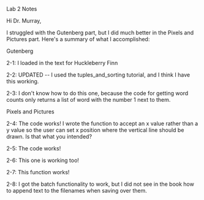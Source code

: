 Lab 2 Notes

Hi Dr. Murray,

I struggled with the Gutenberg part, but I did much better in the Pixels and Pictures part. Here's a summary of what I accomplished:

Gutenberg

2-1: I loaded in the text for Huckleberry Finn

2-2: UPDATED -- I used the tuples_and_sorting tutorial, and I think I have this working.

2-3: I don't know how to do this one, because the code for getting word counts only returns a list of word with the number 1 next to them.

Pixels and Pictures

2-4: The code works! I wrote the function to accept an x value rather than a y value so the user can set x position where the vertical line should be drawn. Is that what you intended?

2-5: The code works!

2-6: This one is working too!

2-7: This function works!

2-8: I got the batch functionality to work, but I did not see in the book how to append text to the filenames when saving over them.